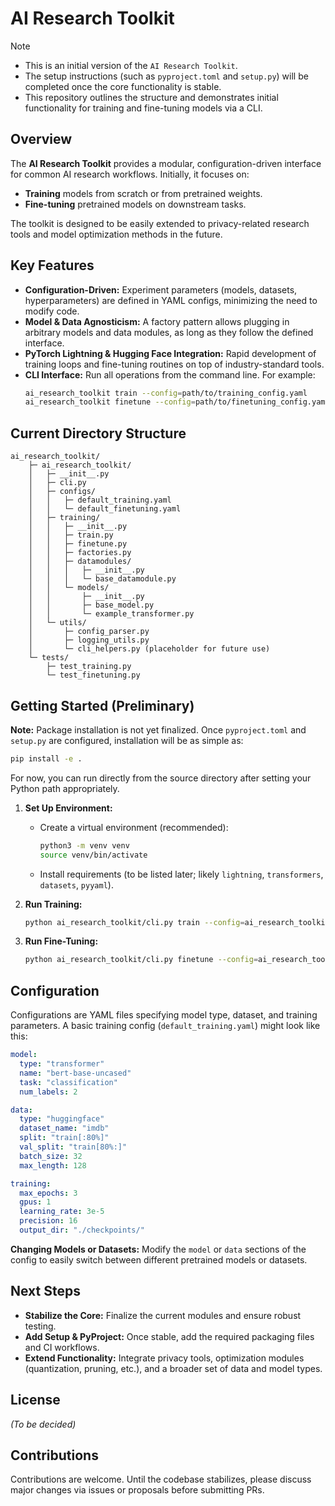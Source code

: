 # AI Research Toolkit

> [!NOTE]
> * This is an initial version of the `AI Research Toolkit`.
> * The setup instructions (such as `pyproject.toml` and `setup.py`) will be completed once the core functionality is stable.
> * This repository outlines the structure and demonstrates initial functionality for training and fine-tuning models via a CLI.

## Overview

The **AI Research Toolkit** provides a modular, configuration-driven interface for common AI research workflows. Initially, it focuses on:

- **Training** models from scratch or from pretrained weights.
- **Fine-tuning** pretrained models on downstream tasks.

The toolkit is designed to be easily extended to privacy-related research tools and model optimization methods in the future.

## Key Features

- **Configuration-Driven:** Experiment parameters (models, datasets, hyperparameters) are defined in YAML configs, minimizing the need to modify code.
- **Model & Data Agnosticism:** A factory pattern allows plugging in arbitrary models and data modules, as long as they follow the defined interface.
- **PyTorch Lightning & Hugging Face Integration:** Rapid development of training loops and fine-tuning routines on top of industry-standard tools.
- **CLI Interface:** Run all operations from the command line. For example:
  ```bash
  ai_research_toolkit train --config=path/to/training_config.yaml
  ai_research_toolkit finetune --config=path/to/finetuning_config.yaml
  ```
  
## Current Directory Structure

```
ai_research_toolkit/
    ├─ ai_research_toolkit/
    │   ├─ __init__.py
    │   ├─ cli.py
    │   ├─ configs/
    │   │   ├─ default_training.yaml
    │   │   └─ default_finetuning.yaml
    │   ├─ training/
    │   │   ├─ __init__.py
    │   │   ├─ train.py
    │   │   ├─ finetune.py
    │   │   ├─ factories.py
    │   │   ├─ datamodules/
    │   │   │   ├─ __init__.py
    │   │   │   └─ base_datamodule.py
    │   │   └─ models/
    │   │       ├─ __init__.py
    │   │       ├─ base_model.py
    │   │       └─ example_transformer.py
    │   └─ utils/
    │       ├─ config_parser.py
    │       ├─ logging_utils.py
    │       └─ cli_helpers.py (placeholder for future use)
    └─ tests/
        ├─ test_training.py
        └─ test_finetuning.py
```

## Getting Started (Preliminary)

**Note:** Package installation is not yet finalized. Once `pyproject.toml` and `setup.py` are configured, installation will be as simple as:

```bash
pip install -e .
```

For now, you can run directly from the source directory after setting your Python path appropriately.

1. **Set Up Environment:**
   - Create a virtual environment (recommended):
     ```bash
     python3 -m venv venv
     source venv/bin/activate
     ```
   - Install requirements (to be listed later; likely `lightning`, `transformers`, `datasets`, `pyyaml`).
   
2. **Run Training:**
   ```bash
   python ai_research_toolkit/cli.py train --config=ai_research_toolkit/configs/default_training.yaml
   ```

3. **Run Fine-Tuning:**
   ```bash
   python ai_research_toolkit/cli.py finetune --config=ai_research_toolkit/configs/default_finetuning.yaml
   ```

## Configuration

Configurations are YAML files specifying model type, dataset, and training parameters. A basic training config (`default_training.yaml`) might look like this:

```yaml
model:
  type: "transformer"
  name: "bert-base-uncased"
  task: "classification"
  num_labels: 2

data:
  type: "huggingface"
  dataset_name: "imdb"
  split: "train[:80%]"
  val_split: "train[80%:]"
  batch_size: 32
  max_length: 128

training:
  max_epochs: 3
  gpus: 1
  learning_rate: 3e-5
  precision: 16
  output_dir: "./checkpoints/"
```

**Changing Models or Datasets:** Modify the `model` or `data` sections of the config to easily switch between different pretrained models or datasets.

## Next Steps

- **Stabilize the Core:** Finalize the current modules and ensure robust testing.
- **Add Setup & PyProject:** Once stable, add the required packaging files and CI workflows.
- **Extend Functionality:** Integrate privacy tools, optimization modules (quantization, pruning, etc.), and a broader set of data and model types.

## License

*(To be decided)*

## Contributions

Contributions are welcome. Until the codebase stabilizes, please discuss major changes via issues or proposals before submitting PRs.
